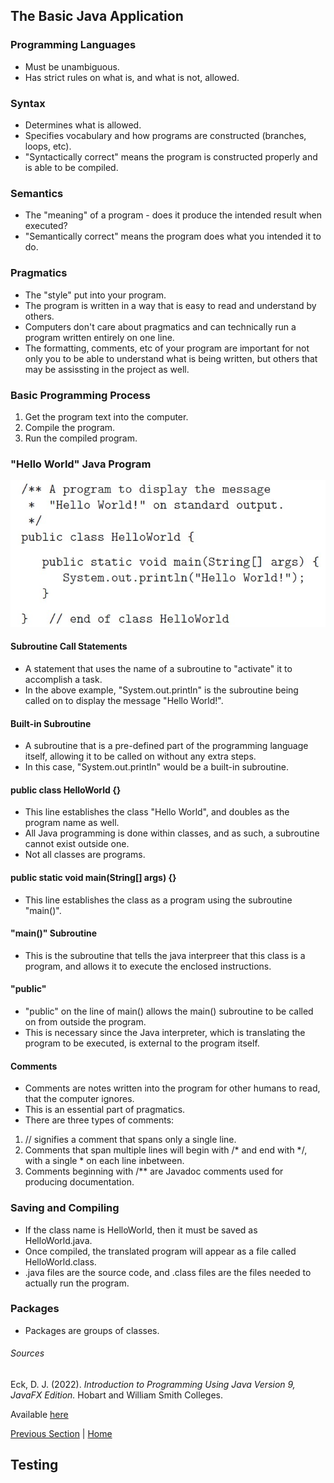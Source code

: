 
## The Basic Java Application

### Programming Languages

- Must be unambiguous.
- Has strict rules on what is, and what is not, allowed.

### Syntax

- Determines what is allowed.
- Specifies vocabulary and how programs are constructed (branches, loops, etc).
- "Syntactically correct" means the program is constructed properly and is able to be compiled.

### Semantics

- The "meaning" of a program - does it produce the intended result when executed?
- "Semantically correct" means the program does what you intended it to do.

### Pragmatics

- The "style" put into your program.
- The program is written in a way that is easy to read and understand by others.
- Computers don't care about pragmatics and can technically run a program written entirely on one line.
- The formatting, comments, etc of your program are important for not only you to be able to understand what is being written, but others that may be assissting in the project as well.

### Basic Programming Process

1. Get the program text into the computer.
2. Compile the program.
3. Run the compiled program.

### "Hello World" Java Program

![Java Program Example](/images/hello-world.jpg)

#### Subroutine Call Statements

- A statement that uses the name of a subroutine to "activate" it to accomplish a task.
- In the above example, "System.out.println" is the subroutine being called on to display the message "Hello World!". 

#### Built-in Subroutine

- A subroutine that is a pre-defined part of the programming language itself, allowing it to be called on without any extra steps.
- In this case, "System.out.println" would be a built-in subroutine.

#### public class HelloWorld {}

- This line establishes the class "Hello World", and doubles as the program name as well.
- All Java programming is done within classes, and as such, a subroutine cannot exist outside one.
- Not all classes are programs.

#### public static void main(String[] args) {}

- This line establishes the class as a program using the subroutine "main()".

#### "main()" Subroutine

- This is the subroutine that tells the java interpreer that this class is a program, and allows it to execute the enclosed instructions.

#### "public"

- "public" on the line of main() allows the main() subroutine to be called on from outside the program. 
- This is necessary since the Java interpreter, which is translating the program to be executed, is external to the program itself.

#### Comments

- Comments are notes written into the program for other humans to read, that the computer ignores.
- This is an essential part of pragmatics.
- There are three types of comments:
1. // signifies a comment that spans only a single line.
2. Comments that span multiple lines will begin with /* and end with */, with a single * on each line inbetween.
3. Comments beginning with /** are Javadoc comments used for producing documentation.

### Saving and Compiling

- If the class name is HelloWorld, then it must be saved as HelloWorld.java. 
- Once compiled, the translated program will appear as a file called HelloWorld.class.
- .java files are the source code, and .class files are the files needed to actually run the program.

### Packages

- Packages are groups of classes.

###### Sources

Eck, D. J. (2022). *Introduction to Programming Using Java Version 9, JavaFX Edition.* Hobart and William Smith Colleges.

Available [here](https://math.hws.edu/javanotes/?fbclid=IwAR3V0pxqmqNeSpasvbbVrx-RAylNmYW7yYnD2q8-1nJMHErQxynK27MNOhw)

[Previous Section](/topics/introduction-to-java-programming/the-mental-landscape/internet-and-beyond.md) | [Home](/readme.md)

## Testing